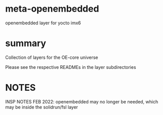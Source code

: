 # meta-openembedded
openembedded layer for yocto imx6

# summary
Collection of layers for the OE-core universe

Please see the respective READMEs in the layer subdirectories

# NOTES
INSP NOTES FEB 2022: openembedded may no longer be needed, which may be inside the solidrun/fsl layer